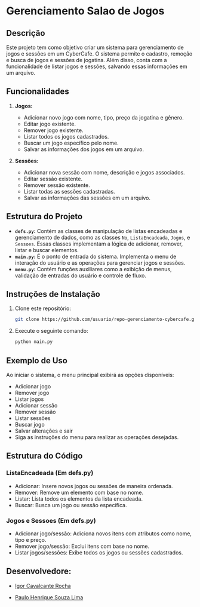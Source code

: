 # Gerenciamento Salao de Jogos

## Descrição

Este projeto tem como objetivo criar um sistema para gerenciamento de jogos e sessões em um CyberCafe. O sistema permite o cadastro, remoção e busca de jogos e sessões de jogatina. Além disso, conta com a funcionalidade de listar jogos e sessões, salvando essas informações em um arquivo.

## Funcionalidades

1. **Jogos:**
   - Adicionar novo jogo com nome, tipo, preço da jogatina e gênero.
   - Editar jogo existente.
   - Remover jogo existente.
   - Listar todos os jogos cadastrados.
   - Buscar um jogo específico pelo nome.
   - Salvar as informações dos jogos em um arquivo.

2. **Sessões:**
   - Adicionar nova sessão com nome, descrição e jogos associados.
   - Editar sessão existente.
   - Remover sessão existente.
   - Listar todas as sessões cadastradas.
   - Salvar as informações das sessões em um arquivo.

## Estrutura do Projeto

- **`defs.py`:** Contém as classes de manipulação de listas encadeadas e gerenciamento de dados, como as classes `No`, `ListaEncadeada`, `Jogos`, e `Sessoes`. Essas classes implementam a lógica de adicionar, remover, listar e buscar elementos.
- **`main.py`:** É o ponto de entrada do sistema. Implementa o menu de interação do usuário e as operações para gerenciar jogos e sessões.
- **`menu.py`:** Contém funções auxiliares como a exibição de menus, validação de entradas do usuário e controle de fluxo.

## Instruções de Instalação

1. Clone este repositório:
   ```bash
   git clone https://github.com/usuario/repo-gerenciamento-cybercafe.git
2. Execute o seguinte comando:
   ```bash
   python main.py

## Exemplo de Uso
Ao iniciar o sistema, o menu principal exibirá as opções disponíveis:

- Adicionar jogo
- Remover jogo
- Listar jogos
- Adicionar sessão
- Remover sessão
- Listar sessões
- Buscar jogo
- Salvar alterações e sair
- Siga as instruções do menu para realizar as operações desejadas.

## Estrutura do Código

### ListaEncadeada (Em defs.py)

- Adicionar: Insere novos jogos ou sessões de maneira ordenada.
- Remover: Remove um elemento com base no nome.
- Listar: Lista todos os elementos da lista encadeada.
- Buscar: Busca um jogo ou sessão específica.

### Jogos e Sessoes (Em defs.py)

- Adicionar jogo/sessão: Adiciona novos itens com atributos como nome, tipo e preço.
- Remover jogo/sessão: Exclui itens com base no nome.
- Listar jogos/sessões: Exibe todos os jogos ou sessões cadastrados.

## Desenvolvedore:

- [Igor Cavalcante Rocha](https://github.com/Igor-C-Rocha)

- [Paulo Henrique Souza Lima](https://github.com/pauletxz)